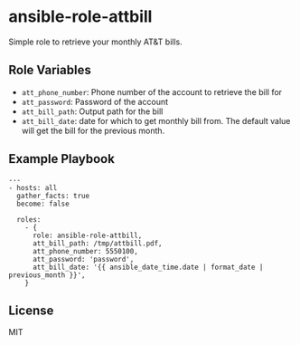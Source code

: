 ansible-role-attbill
=========

Simple role to retrieve your monthly AT&T bills.

Role Variables
--------------

- `att_phone_number`: Phone number of the account to retrieve the bill for
- `att_password`: Password of the account
- `att_bill_path`: Output path for the bill
- `att_bill_date`: date for which to get monthly bill from. The default value
  will get the bill for the previous month.


Example Playbook
----------------

```
---
- hosts: all
  gather_facts: true
  become: false

  roles:
    - {
      role: ansible-role-attbill,
      att_bill_path: /tmp/attbill.pdf,
      att_phone_number: 5550100,
      att_password: 'password',
      att_bill_date: '{{ ansible_date_time.date | format_date | previous_month }}',
    }
```

License
-------

MIT
